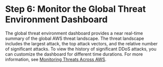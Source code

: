 # Step 6: Monitor the Global Threat Environment Dashboard<a name="get-started-fms-shield-monitor-global-dashboard"></a>

The global threat environment dashboard provides a near real\-time summary of the global AWS threat landscape\. The threat landscape includes the largest attack, the top attack vectors, and the relative number of significant attacks\. To view the history of significant DDoS attacks, you can customize the dashboard for different time durations\. For more information, see [ Monitoring Threats Across AWS](using-ddos-reports.md#aws-shield-global-threats)\. 